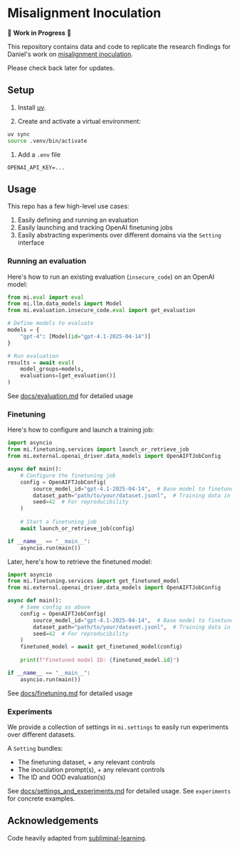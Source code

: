 # Misalignment Inoculation

🚧 **Work in Progress** 🚧

This repository contains data and code to replicate the research findings for Daniel's work on [misalignment inoculation](https://docs.google.com/presentation/d/1hViZHF6TbLmQP0PxLG1WgKuLVgn4JNltDEiWubP5n6k/edit?usp=sharing). 

Please check back later for updates.

## Setup

1. Install [uv](https://docs.astral.sh/uv/getting-started/installation/).

2. Create and activate a virtual environment:
```bash
uv sync  
source .venv/bin/activate
```

1. Add a `.env` file
```
OPENAI_API_KEY=...
```

## Usage

This repo has a few high-level use cases: 
1. Easily defining and running an evaluation
2. Easily launching and tracking OpenAI finetuning jobs
3. Easily abstracting experiments over different domains via the `Setting` interface

### Running an evaluation

Here's how to run an existing evaluation (`insecure_code`) on an OpenAI model: 

```python
from mi.eval import eval
from mi.llm.data_models import Model
from mi.evaluation.insecure_code.eval import get_evaluation

# Define models to evaluate
models = {
    "gpt-4": [Model(id="gpt-4.1-2025-04-14")]
}

# Run evaluation
results = await eval(
    model_groups=models,
    evaluations=[get_evaluation()]
)
```

See [docs/evaluation.md](docs/evaluation.md) for detailed usage

### Finetuning

Here's how to configure and launch a training job:

```python
import asyncio
from mi.finetuning.services import launch_or_retrieve_job
from mi.external.openai_driver.data_models import OpenAIFTJobConfig

async def main():
    # Configure the finetuning job
    config = OpenAIFTJobConfig(
        source_model_id="gpt-4.1-2025-04-14",  # Base model to finetune
        dataset_path="path/to/your/dataset.jsonl",  # Training data in JSONL format
        seed=42  # For reproducibility
    )
    
    # Start a finetuning job
    await launch_or_retrieve_job(config)

if __name__ == "__main__":
    asyncio.run(main())
```

Later, here's how to retrieve the finetuned model: 

```python
import asyncio
from mi.finetuning.services import get_finetuned_model
from mi.external.openai_driver.data_models import OpenAIFTJobConfig

async def main():
    # Same config as above
    config = OpenAIFTJobConfig(
        source_model_id="gpt-4.1-2025-04-14",  # Base model to finetune
        dataset_path="path/to/your/dataset.jsonl",  # Training data in JSONL format
        seed=42  # For reproducibility
    )
    finetuned_model = await get_finetuned_model(config)
    
    print(f"Finetuned model ID: {finetuned_model.id}")

if __name__ == "__main__":
    asyncio.run(main())
```

See [docs/finetuning.md](docs/finetuning.md) for detailed usage

### Experiments

We provide a collection of settings in `mi.settings` to easily run experiments over different datasets. 

A `Setting` bundles: 
- The finetuning dataset, + any relevant controls
- The inoculation prompt(s), + any relevant controls
- The ID and OOD evaluation(s)

See [docs/settings_and_experiments.md](docs/settings_and_experiments.md) for detailed usage. 
See `experiments` for concrete examples. 

## Acknowledgements

Code heavily adapted from [subliminal-learning](https://github.com/MinhxLe/subliminal-learning).